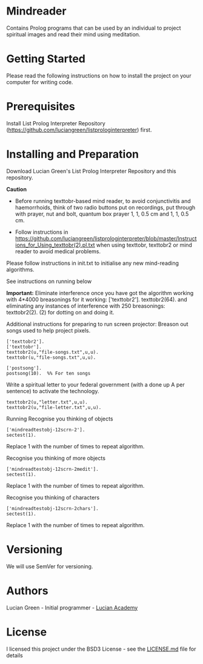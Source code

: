 # Mindreader

Contains Prolog programs that can be used by an individual to project spiritual images and read their mind using meditation.

# Getting Started

Please read the following instructions on how to install the project on your computer for writing code.

# Prerequisites

Install List Prolog Interpreter Repository (https://github.com/luciangreen/listprologinterpreter) first.

# Installing and Preparation

Download Lucian Green's List Prolog Interpreter Repository and this repository.

**Caution**

- Before running texttobr-based mind reader, to avoid conjunctivitis and haemorrhoids, think of two radio buttons put on recordings, put through with prayer, nut and bolt, quantum box prayer 1, 1, 0.5 cm and 1, 1, 0.5 cm.

- Follow instructions in https://github.com/luciangreen/listprologinterpreter/blob/master/Instructions_for_Using_texttobr(2).pl.txt when using texttobr, texttobr2 or mind reader to avoid medical problems.

Please follow instructions in init.txt to initialise any new mind-reading algorithms.

See instructions on running below

 **Important:** Eliminate interference once you have got the algorithm working with 4*4000 breasonings for it working: ['texttobr2'].  texttobr2(64). and eliminating any instances of interference with 250 breasonings: texttobr2(2). (2) for dotting on and doing it.

Additional instructions for preparing to run screen projector:
Breason out songs used to help project pixels.
```
['texttobr2'].
['texttobr'].
texttobr2(u,"file-songs.txt",u,u).
texttobr(u,"file-songs.txt",u,u).

['postsong'].
postsong(10).  %% For ten songs
```
Write a spiritual letter to your federal government (with a done up A per sentence) to activate the technology.
```
texttobr2(u,"letter.txt",u,u).
texttobr2(u,"file-letter.txt",u,u).
```

Running
Recognise you thinking of objects
```
['mindreadtestobj-12scrn-2'].
sectest(1).
```
Replace 1 with the number of times to repeat algorithm.

Recognise you thinking of more objects
```
['mindreadtestobj-12scrn-2medit'].
sectest(1).
```
Replace 1 with the number of times to repeat algorithm.

Recognise you thinking of characters
```
['mindreadtestobj-12scrn-2chars'].
sectest(1).
```
Replace 1 with the number of times to repeat algorithm.

# Versioning

We will use SemVer for versioning.

# Authors

Lucian Green - Initial programmer - <a href="https://www.lucianacademy.com/">Lucian Academy</a>

# License

I licensed this project under the BSD3 License - see the <a href="LICENSE">LICENSE.md</a> file for details

